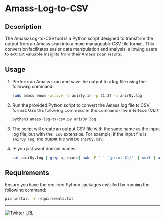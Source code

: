 # Amass-Log-to-CSV

## Description

The Amass-Log-to-CSV tool is a Python script designed to transform the output from an Amass scan into a more manageable CSV file format. This conversion facilitates easier data manipulation and analysis, allowing users to extract valuable insights from their Amass scan results.

## Usage

1. Perform an Amass scan and save the output to a log file using the following command:

    ```bash
    sudo amass enum -active -d anir0y.in -p 21,22 -o anir0y.log
    ```

2. Run the provided Python script to convert the Amass log file to CSV format. Use the following command in the command-line interface (CLI):

    ```bash
    python3 amass-log-to-csv.py anir0y.log
    ```

3. The script will create an output CSV file with the same name as the input log file, but with the `.csv` extension. For example, if the input file is `anir0y.log`, the output file will be `anir0y.csv`.

4. IF you just want domain names
   ```bash
   cat anir0y.log | grep a_record| awk -F ' ' '{print $1}'  | sort | uniq | tee tmp.log
   ```

## Requirements

Ensure you have the required Python packages installed by running the following command:

```bash
pip install -r requirements.txt
```
---

[![Twitter URL](https://img.shields.io/twitter/url/https/twitter.com/bukotsunikki.svg?style=social&label=Follow%20%40Anir0y)](https://twitter.com/anir0y)
